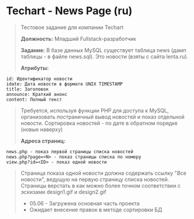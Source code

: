 # Techart - News Page (ru)

> Тестовое задание для компании Techart
>
> **Должность:** Младший Fullstack-разработчик
>
> **Задание:** 
В базе данных MySQL существует таблица news (дамп таблицы - в файле news.sql).
Это новости (взяты с сайта lenta.ru).
>
> **Атрибуты:**

    id: Идентификатор новости
    idate: Дата новости в формате UNIX TIMESTAMP
    title: Заголовок
    announce: Краткий анонс
    content: Полный текст

> Требуется, используя функции PHP для доступа к MySQL, организовать постраничный вывод новостей и показ отдельной новости.
> Сортировка новостей - по дате в обратном порядке (новые наверху)
>
> **Адреса страниц:**

    news.php - показ первой страницы списка новостей
    news.php?page=<N> - показ страницы списка по номеру
    view.php?id=<ID> - показ одной новости

> Страница показа одной новости должна содержать ссылку "Все новости", ведущую на первую страницу списка новостей.
> Страницы верстать в как можно более точном соответствии с эскизами design1.gif и design2.gif
> - 05.06 - Загружена основная часть проекта
> - Ожидает внесение правок в методе сортировки БД
